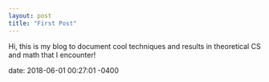 ```yaml
---
layout: post
title: "First Post"
---
```

Hi, this is my blog to document cool techniques and results in theoretical CS and math that I encounter!

date:   2018-06-01 00:27:01 -0400
